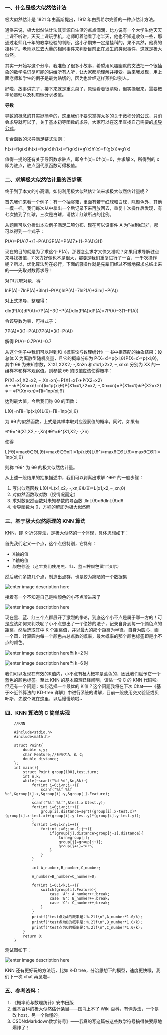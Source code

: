 ### 一、什么是极大似然估计法

极大似然估计是 1821 年由高斯提出，1912 年由费希尔完善的一种点估计方法。

通俗来说，极大似然估计法其实源自生活的点点滴滴，比方说有一个大学生他天天上课不听讲，天天上课玩手机，老师盯着他看了老半天，他也不知道收敛一些，那通过老师几十年的教学经验的判断，这小子期末一定是挂科的，果不其然，他真的挂科了。老师以过去大量的相同事件来判断目前正在发生的类似事件，这就是极大似然。

其实一开始写这个分享，我准备了很多小故事，希望用风趣幽默的文法把一个很抽象的数学名词尽可能的讲给所有人听，让大家都能理解并接受。后来我发现，用上面老师和学生的例子是最为贴切的，因为也曾经这样预判过别人。

好啦，故事讲完了，接下来就是重头菜了，原理看着很清晰，但实操起来，需要概率论基础以及利用微分求极值。

**导数**

导数的概念的其实挺简单的，这里我们不要求掌握太多的关于微积分的公式，只消会求导就可以了，关于基本初等函数的求导，大家可以在这里查找自己需要的[求导公式](https://wenku.baidu.com/view/771515f7f705cc17552709c9.html)。

复合函数的求导满足链式法则：

h(x)=f(g(x))h(x)=f(g(x))h′(x)=f′(g(x))∗g′(x)h′(x)=f′(g(x))∗g′(x)

值得一提的还有关于导函数求驻点，即令 f‘(x)=0f‘(x)=0，并求解 x，所得到的 x 即为驻点，驻点回代原函数可得极值。

### 二、求解极大似然估计量的四步骤

终于到了本文的小高潮，如何利用极大似然估计法来求极大似然估计量呢？

首先我们来看一个例子：有一个抽奖箱，里面有若干红球和白球，除颜色外，其他一模一样。我们每次从中拿出一个后记录下来再放回去，重复十次操作后发现，有七次抽到了红球，三次是白球，请估计红球所占的比例。

从题目可以分析出本次例子满足二项分布，现在可以设事件 A 为"抽到红球"，那可以得到一个式子：

P(A)=P(A)7∗(1−P(A))3P(A)=P(A)7∗(1−P(A))3(1)

现在的目的就是为了求这个 P(A)，那要怎么求才又快又准呢？如果用求导解驻点来寻找极值，7 次方好像也不是很大，那要是我们重复进行了一百、一千次操作呢？所以，优化算法势在必行，下面的骚操作就是先辈们经过不懈地探求总结出来的——先取对数再求导！

对(1)式取对数，得：

lnP(A)=7lnP(A)+3ln(1−P(A))lnP(A)=7lnP(A)+3ln(1−P(A))

对上式求导，整理得：

dln(P(A))dP(A)=7P(A)−3(1−P(A))dln(P(A))dP(A)=7P(A)−3(1−P(A))

令该导数为零，可得式子：

7P(A)=3(1−P(A))7P(A)=3(1−P(A))

解得 P(A)=0.7P(A)=0.7

从这个例子中我们可以得到和《概率论与数理统计》一书中相匹配的抽象结果：设总体 X 为离散型随机变量，且它的概率分布为 P{X=x}=p{xi;θ}P{X=x}=p{xi;θ}，其中 θθ 为未知参数，X1X1,X2X2,···,XnXn 和x1x1,x2x2,···,xnxn 分别为 XX 的一组样本和样本观察值。则参数 θθ 的取值应该使得概率：

P{X1=x1,X2=x2,⋅⋅⋅,Xn=xn}=P{X1=x1}∗P{X2=x2}∗⋅⋅⋅∗P{Xn=xn}=n∏i=1p{xi;θ}P{X1=x1,X2=x2,···,Xn=xn}=P{X1=x1}∗P{X2=x2}∗···∗P{Xn=xn}=∏i=1np{xi;θ}

达到最大值，今后我们称 θθ 的函数：

L(θ)=n∏i=1p{xi;θ}L(θ)=∏i=1np{xi;θ}

为 θθ 的似然函数，上式是其样本取对应观察值的概率。同时，如果有

∃^θ=^θ(X1,X2,⋅⋅⋅,Xn)∃θ^=θ^(X1,X2,···,Xn)

使得

L(^θ)=maxθ∈ΘL(θ)=maxθ∈Θn∏i=1p{xi;θ}L(θ^)=maxθ∈ΘL(θ)=maxθ∈Θ∏i=1np{xi;θ}

则称 ^θθ^ 为 θθ 的极大似然估计量。

从上述一般结果的抽象描述中，我们可以剥离出求解 ^θθ^ 的一般步骤：

1. 写出似然函数 L(θ)=L(x1,x2,⋅⋅⋅,xn;θ)L(θ)=L(x1,x2,···,xn;θ)
2. 对似然函数取对数（视情况而定）
3. 求对数似然函数对未知参数的导函数 dlnL(θ)dθdlnL(θ)dθ
4. 令导函数为 0，方程的解即为极大似然解

### 三、基于极大似然原理的 KNN 算法

KNN，即 K-近邻算法，是极大似然的一个体现，具体思想如下：

首先我们定义一个点，这个点很特别，它具有：

- X轴的值
- Y轴的值
- 颜色标签（这里我们使用黑、红、蓝三种颜色做个演示）

然后我们多搞几个点，制造出点群，也是较为简陋的一个数据集

![enter image description here](http://images.gitbook.cn/4ccfaa10-67f0-11e8-a826-513048f4c795)

接着有一个不知道自己是啥颜色的小不点溜进来了

![enter image description here](http://images.gitbook.cn/276af3a0-67f1-11e8-811b-0fa70a363339)

现在黑、蓝、红三个点群展开了激烈的争论，到底这个小不点是属于哪一方的！可是应该如何来判决呢？小不点想出了一个绝妙的法子，记录自身到每一个颜色点的距离，然后选取其中 K 个距离值，并以最大的那个距离为半径，自身为圆心，画一个圆，计算圆内每一个颜色占总点数的概率，最大概率的那个颜色标签即是小不点的颜色。

![enter image description here](http://images.gitbook.cn/b53aec30-67fb-11e8-a826-513048f4c795)当 k=2 时

![enter image description here](http://images.gitbook.cn/c5a669f0-67fb-11e8-8b00-f1fee5374bf5)当 k=6 时

我们可以发现在有效的K值内，小不点有极大概率是蓝色的，因此我们赋予它一个蓝色的颜色标签。至此 KNN 的基本原理已经阐明，该贴一份 C 的 KNN 代码啦。但还有一个问题：如何选择一个最优的 K 值？这个问题我将在下次 Chat——《基于K-近邻算法的 KD-tree 详解》中进行系统的讲解，目前一般使用交叉验证或贝叶斯，先挖个坑在这里，以后慢慢填啦~

### 四、KNN 算法的 C 简单实现

```
    //KNN

    #include<stdio.h>
    #include<math.h>

    struct Point{
        double x,y;
        char Feature;//标签为A，B，C;
        double distance;
    };
    int main(){
        struct Point group[100],test,turn;
        int n,k;
        while(~scanf("%d %d",&n,&k)){
            for(int i=0;i<n;i++){
                scanf("%lf %lf %c",&group[i].x,&group[i].y,&group[i].Feature);
            }
            scanf("%lf %lf",&test.x,&test.y);
            for(int i=0;i<n;i++){
                group[i].distance=sqrt((group[i].x-test.x)*(group[i].x-test.x)+(group[i].y-test.y)*(group[i].y-test.y));
            }
            for(int i=0;i<n;i++){
                for(int j=0;j<n-1;j++){
                    if(group[j].distance>group[j+1].distance){
                        turn=group[j];
                        group[j]=group[j+1];
                        group[j+1]=turn;
                    }
                }
            }

            int A_number,B_number,C_number;

            A_number=B_number=C_number=0;

            for(int i=0;i<k;i++){
                switch(group[i].Feature){
                    case 'A': A_number++;break;
                    case 'B': B_number++;break;
                    case 'C': C_number++;break;
                }
            }
            printf("test点为A的概率是：%.2lf\n",A_number*1.0/k);
            printf("test点为B的概率是：%.2lf\n",B_number*1.0/k);
            printf("test点为C的概率是：%.2lf\n",C_number*1.0/k);
        }
        return 0;
    }

```

测试图如下：

![enter image description here](http://images.gitbook.cn/65b180a0-6889-11e8-ab2b-c7b7ac753f4d)

KNN 还有更好玩的方法哦，比如 K-D tree，分治思想下的模型，速度更快哦，我们下一次 chat 再见啦~

### 五、参考资料：

1. 《概率论与数理统计》安书田版
2. 维基百科的极大似然估计条目——国内上不了 Wiki 百科，有俩办法，一个是改 host，另一个你懂的。
3. CSDN《Markdown数学符号》——我真的写这篇被这些数学符号搞得快要原地爆炸了！